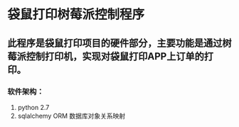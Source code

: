 # 袋鼠打印树莓派控制程序

## 此程序是袋鼠打印项目的硬件部分，主要功能是通过树莓派控制打印机，实现对袋鼠打印APP上订单的打印。

### 软件架构：
1. python 2.7
2. sqlalchemy ORM 数据库对象关系映射